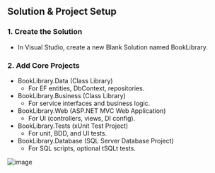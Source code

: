 ## Solution & Project Setup

### 1. Create the Solution
- In Visual Studio, create a new Blank Solution named BookLibrary.

### 2. Add Core Projects

- BookLibrary.Data (Class Library)
  - For EF entities, DbContext, repositories.
- BookLibrary.Business (Class Library)
  - For service interfaces and business logic.
- BookLibrary.Web (ASP.NET MVC Web Application)
  - For UI (controllers, views, DI config).
- BookLibrary.Tests (xUnit Test Project)
  - For unit, BDD, and UI tests.
- BookLibrary.Database (SQL Server Database Project)
  - For SQL scripts, optional tSQLt tests.

![image](https://github.com/user-attachments/assets/e65816e7-d88b-4834-951e-7f3b1ff4d28d)
